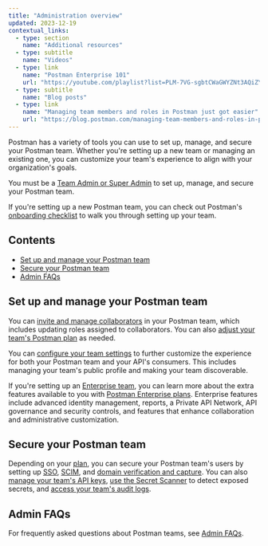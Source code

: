 ```yaml
---
title: "Administration overview"
updated: 2023-12-19
contextual_links:
  - type: section
    name: "Additional resources"
  - type: subtitle
    name: "Videos"
  - type: link
    name: "Postman Enterprise 101"
    url: "https://youtube.com/playlist?list=PLM-7VG-sgbtCWaGWYZNt3AQiZYRbyXQJ6&si=XWuJIdZFJmMNip5y"
  - type: subtitle
    name: "Blog posts"
  - type: link
    name: "Managing team members and roles in Postman just got easier"
    url: "https://blog.postman.com/managing-team-members-and-roles-in-postman-just-got-easier/"
---
```


Postman has a variety of tools you can use to set up, manage, and secure your Postman team. Whether you're setting up a new team or managing an existing one, you can customize your team's experience to align with your organization's goals.

You must be a [Team Admin or Super Admin](/docs/collaborating-in-postman/roles-and-permissions/#team-roles) to set up, manage, and secure your Postman team.

If you're setting up a new Postman team, you can check out Postman's [onboarding checklist](/docs/administration/onboarding-checklist/) to walk you through setting up your team.

## Contents

* [Set up and manage your Postman team](#set-up-and-manage-your-postman-team)
* [Secure your Postman team](#secure-your-postman-team)
* [Admin FAQs](#admin-faqs)

## Set up and manage your Postman team

You can [invite and manage collaborators](/docs/administration/managing-your-team/managing-your-team/#managing-team-members) in your Postman team, which includes updating roles assigned to collaborators. You can also [adjust your team's Postman plan](/docs/administration/managing-your-team/managing-your-team/#managing-your-teams-postman-plan) as needed.

You can [configure your team settings](/docs/administration/managing-your-team/team-settings/) to further customize the experience for both your Postman team and your API's consumers. This includes managing your team's public profile and making your team discoverable.

If you're setting up an [Enterprise team](https://www.postman.com/pricing), you can learn more about the extra features available to you with [Postman Enterprise plans](/docs/administration/enterprise/about-postman-enterprise/). Enterprise features include advanced identity management, reports, a Private API Network, API governance and security controls, and features that enhance collaboration and administrative customization.

## Secure your Postman team

Depending on your [plan](https://www.postman.com/pricing), you can secure your Postman team's users by setting up [SSO](/docs/administration/sso/intro-sso/), [SCIM](/docs/administration/scim-provisioning/scim-provisioning-overview/), and [domain verification and capture](/docs/administration/domain-verification-and-capture/domain-capture-overview/). You can also [manage your team's API keys](/docs/administration/managing-your-team/managing-api-keys/), [use the Secret Scanner](/docs/administration/managing-your-team/secret-scanner/) to detect exposed secrets, and [access your team's audit logs](/docs/administration/managing-your-team/audit-logs/).

## Admin FAQs

For frequently asked questions about Postman teams, see [Admin FAQs](/docs/administration/admin-faqs/).
